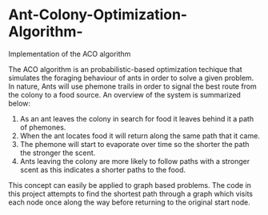 # Ant-Colony-Optimization-Algorithm-
Implementation of the ACO algorithm

The ACO algorithm is an  probabilistic-based optimization techique that simulates the foraging behaviour of ants in order to solve a given problem. 
In nature, Ants will use phemone trails in order to signal the best route from the colony to a food source. An overview of the system is summarized below: 

1. As an ant leaves the colony in search for food it leaves behind it a path of phemones.
2. When the ant locates food it will return along the same path that it came.  
3. The phemone will start to evaporate over time so the shorter the path the stronger the scent. 
4. Ants leaving the colony are more likely to follow paths with a stronger scent as this indicates a shorter paths to the food. 

This concept can easily be applied to graph based problems. The code in this project attempts to find the shortest path through a graph which visits each node once along the way 
before returning to the original start node. 

